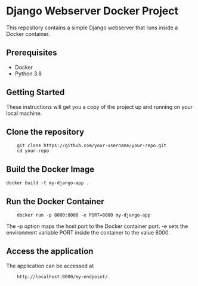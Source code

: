 # Django Webserver Docker Project

This repository contains a simple Django webserver that runs inside a Docker container.

## Prerequisites

- Docker
- Python 3.8

## Getting Started

These instructions will get you a copy of the project up and running on your local machine.

## Clone the repository

		git clone https://github.com/your-username/your-repo.git
		cd your-repo

## Build the Docker Image


	docker build -t my-django-app .

## Run the Docker Container

		docker run -p 8000:8000 -e PORT=8000 my-django-app

The -p option maps the host port to the Docker container port. -e sets the environment variable PORT inside the container to the value 8000.

## Access the application

The application can be accessed at 
	
		http://localhost:8000/my-endpoint/.

